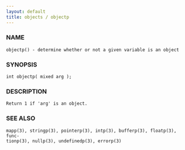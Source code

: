```yaml
---
layout: default
title: objects / objectp
---
```






### NAME
    objectp() - determine whether or not a given variable is an object


### SYNOPSIS
    int objectp( mixed arg );


### DESCRIPTION
    Return 1 if 'arg' is an object.


### SEE ALSO
    mapp(3), stringp(3), pointerp(3), intp(3), bufferp(3), floatp(3), func‐
    tionp(3), nullp(3), undefinedp(3), errorp(3)



